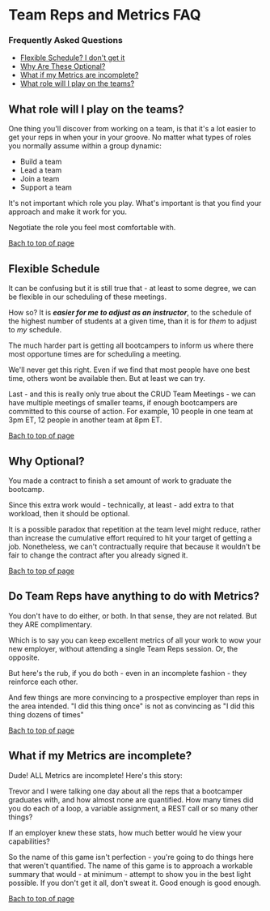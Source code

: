 # Team Reps and Metrics FAQ

### Frequently Asked Questions

- [Flexible Schedule? I don't get it](#flexible-schedule)
- [Why Are These Optional?](#why-optional)
- [What if my Metrics are incomplete?](#what-if-my-metrics-are-incomplete)
- [What role will I play on the teams?](#what-role-will-i-play-on-the-teams)

## What role will I play on the teams?

One thing you'll discover from working on a team, is that it's a lot easier to get your reps in when your in your groove. No matter what types of roles you normally assume within a group dynamic:

- Build a team
- Lead a team
- Join a team
- Support a team

It's not important which role you play. What's important is that you find your approach and make it work for you. 

Negotiate the role you feel most comfortable with.

[Bach to top of page](#frequently-asked-questions)

## Flexible Schedule

It can be confusing but it is still true that - at least to some degree, we can be flexible in our scheduling of these meetings.

How so? It is _**easier for me to adjust as an instructor**_, to the schedule of the highest number of students at a given time, than it is for _them_ to adjust to _my_ schedule.

The much harder part is getting all bootcampers to inform us where there most opportune times are for scheduling a meeting.

We'll never get this right. Even if we find that most people have one best time, others wont be available then. But at least we can try.

Last - and this is really only true about the CRUD Team Meetings - we can have multiple meetings of smaller teams, if enough bootcampers are committed to this course of action. For example, 10 people in one team at 3pm ET, 12 people in another team at 8pm ET.

[Bach to top of page](#frequently-asked-questions)

## Why Optional?

You made a contract to finish a set amount of work to graduate the bootcamp.

Since this extra work would - technically, at least - add extra to that workload, then it should be optional.

It is a possible paradox that repetition at the team level might reduce, rather than increase the cumulative effort required to hit your target of getting a job. Nonetheless, we can't contractually require that because it wouldn't be fair to change the contract after you already signed it.

[Bach to top of page](#frequently-asked-questions)

## Do Team Reps have anything to do with Metrics?

You don't have to do either, or both. In that sense, they are not related. But they ARE complimentary.

Which is to say you can keep excellent metrics of all your work to wow your new employer, without attending a single Team Reps session. Or, the opposite.

But here's the rub, if you do both - even in an incomplete fashion - they reinforce each other.

And few things are more convincing to a prospective employer than reps in the area intended. "I did this thing once" is not as convincing as "I did this thing dozens of times"

[Bach to top of page](#frequently-asked-questions)

## What if my Metrics are incomplete?

Dude! ALL Metrics are incomplete! Here's this story:

Trevor and I were talking one day about all the reps that a bootcamper graduates with, and how almost none are quantified. How many times did you do each of a loop, a variable assignment, a REST call or so many other things? 

If an employer knew these stats, how much better would he view your capabilities?

So the name of this game isn't perfection - you're going to do things here that weren't quantified. The name of this game is to approach a workable summary that would - at minimum - attempt to show you in the best light possible. If you don't get it all, don't sweat it. Good enough is good enough.

[Bach to top of page](#frequently-asked-questions)
